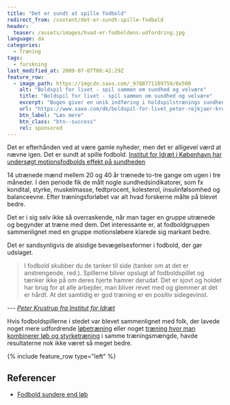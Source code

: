 ```yaml
---
title: "Det er sundt at spille fodbold"
redirect_from: /content/det-er-sundt-spille-fodbold
header:
  teaser: /assets/images/hvad-er-fodboldens-udfordring.jpg
language: da
categories:
  - Træning
tags:
  - forskning
last_modified_at: 2009-07-07T08:42:29Z
feature_row:
  - image_path: https://imgcdn.saxo.com/_9788771189759/0x500
    alt: "Boldspil for livet - spil sammen om sundhed og velvære"
    title: "Boldspil for livet - spil sammen om sundhed og velvære"
    excerpt: "Bogen giver en unik indføring i holdspilstrænings sundhedsfremmende effekter dokumenteret gennem mange års forskning og specifikt fem år i regi af Center for Holdspil og Sundhed – et internationalt anerkendt forsknings- og videnscenter ved Københavns Universitet."
    url: "https://www.saxo.com/dk/boldspil-for-livet_peter-rejkjaer-krustrupjens-bangsbo_haeftet_9788771189759"
    btn_label: "Læs mere"
    btn_class: "btn--success"
    rel: sponsored
---
```


Det er efterhånden ved at være gamle nyheder, men det er alligevel værd at nævne igen. Det er sundt at spille fodbold. [Institut for Idræt i København har undersøgt motionsfodbolds effekt på sundheden](http://www.ifi.ku.dk/)

14 utrænede mænd mellem 20 og 40 år trænede to-tre gange om ugen i tre måneder. I den periode fik de målt nogle sundhedsindikatorer, som fx kondital, styrke, muskelmasse, fedtprocent, kolesterol, insulinfølsomhed og balanceevne. Efter træningsforløbet var alt hvad forskerne målte på blevet bedre.

Det er i sig selv ikke så overraskende, når man tager en gruppe utrænede og begynder at træne med dem. Det interessante er, at fodboldgruppen sammenlignet med en gruppe motionsløbere klarede sig markant bedre.

Det er sandsynligvis de alsidige bevægelsesformer i fodbold, der gør udslaget.

> I fodbold skubber du de tanker til side (tanker om at det er anstrengende, red.). Spillerne bliver opslugt af fodboldspillet og tænker ikke på om deres hjerte hamrer derudaf. Det er sjovt og holdet har brug for at alle arbejder, man bliver revet med og glemmer at det er hårdt. At det samtidig er god træning er en positiv sidegevinst.

--- <cite>[Peter Krustrup fra Institut for Idræt](https://www.folkeskolen.dk/48376/fodbold-er-sundere-end-loebetraening)</cite>

Hvis fodboldspillerne i stedet var blevet sammenlignet med folk, der lavede noget mere udfordrende [løbetræning](http://motionsplan.dk/artikel/4-minutters-haard-intervaltraening-bedre-end-en-times-moderat-loeb) eller noget [træning hvor man kombinerer løb og styrketræning](https://www.motionsplan.dk/artikel/bedste-kombination-af-loeb-og-styrketraening/) i samme træningsmængde, havde resultaterne nok ikke været så meget bedre.

{% include feature_row type="left" %}

## Referencer

- [Fodbold sundere end løb](http://www.kropogfysik.dk/Default.aspx?ID=143&M=News&PID=257&NewsID=3656)
